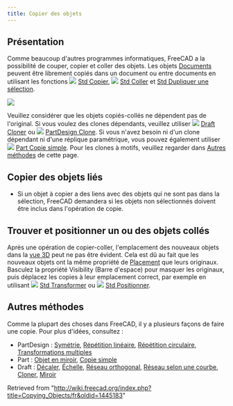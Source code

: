 ```yaml
---
title: Copier des objets
---
```

## Présentation

Comme beaucoup d'autres programmes informatiques, FreeCAD a la possibilité de couper, copier et coller des objets. Les objets [Documents](/Document_structure/fr "Document structure/fr") peuvent être librement copiés dans un document ou entre documents en utilisant les fonctions ![](/images/Std_Copy.svg) [Std Copier](/Std_Copy/fr "Std Copy/fr"), ![](/images/Std_Paste.svg) [Std Coller](/Std_Paste/fr "Std Paste/fr") et [Std Dupliquer une sélection](/Std_DuplicateSelection/fr "Std DuplicateSelection/fr").

![](/images/Copy_past_duplicate.png)

Veuillez considérer que les objets copiés-collés ne dépendent pas de l'original. Si vous voulez des clones dépendants, veuillez utiliser ![](/images/Draft_Clone.svg) [Draft Cloner](/Draft_Clone/fr "Draft Clone/fr") ou ![](/images/PartDesign_Clone.svg) [PartDesign Clone](/PartDesign_Clone/fr "PartDesign Clone/fr"). Si vous n'avez besoin ni d'un clone dépendant ni d'une réplique paramétrique, vous pouvez également utiliser ![](/images/Part_SimpleCopy.svg) [Part Copie simple](/Part_SimpleCopy/fr "Part SimpleCopy/fr"). Pour les clones à motifs, veuillez regarder dans [Autres méthodes](#Autres_m.C3.A9thodes) de cette page.

## Copier des objets liés

* Si un objet à copier a des liens avec des objets qui ne sont pas dans la sélection, FreeCAD demandera si les objets non sélectionnés doivent être inclus dans l'opération de copie.

## Trouver et positionner un ou des objets collés

Après une opération de copier-coller, l'emplacement des nouveaux objets dans la [vue 3D](/3D_view/fr "3D view/fr") peut ne pas être évident. Cela est dû au fait que les nouveaux objets ont la même propriété de [Placement](/Placement/fr "Placement/fr") que leurs originaux. Basculez la propriété Visibility (Barre d'espace) pour masquer les originaux, puis déplacez les copies à leur emplacement correct, par exemple en utilisant ![](/images/Std_TransformManip.svg) [Std Transformer](/Std_TransformManip/fr "Std TransformManip/fr") ou ![](/images/Std_Placement.svg) [Std Positionner](/Std_Placement/fr "Std Placement/fr").

## Autres méthodes

Comme la plupart des choses dans FreeCAD, il y a plusieurs façons de faire une copie. Pour plus d'idées, consultez :

* PartDesign : [Symétrie](/PartDesign_Mirrored/fr "PartDesign Mirrored/fr"), [Répétition linéaire](/PartDesign_LinearPattern/fr "PartDesign LinearPattern/fr"), [Répétition circulaire](/PartDesign_PolarPattern/fr "PartDesign PolarPattern/fr"), [Transformations multiples](/PartDesign_MultiTransform/fr "PartDesign MultiTransform/fr")
* Part : [Objet en miroir](/Part_Mirror/fr "Part Mirror/fr"), [Copie simple](/Part_SimpleCopy "Part SimpleCopy")
* Draft : [Décaler](/Draft_Offset/fr "Draft Offset/fr"), [Échelle](/Draft_Scale/fr "Draft Scale/fr"), [Réseau orthogonal](/Draft_OrthoArray/fr "Draft OrthoArray/fr"), [Réseau selon une courbe](/Draft_PathArray/fr "Draft PathArray/fr"), [Cloner](/Draft_Clone/fr "Draft Clone/fr"), [Miroir](/Draft_Mirror/fr "Draft Mirror/fr")

Retrieved from "<http://wiki.freecad.org/index.php?title=Copying_Objects/fr&oldid=1445183>"